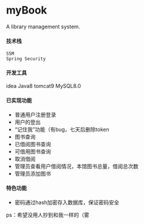 # myBook
A library management system.

#### 技术栈
	SSM
	Spring Security
#### 开发工具
idea
Java8
tomcat9
MySQL8.0
#### 已实现功能
- 普通用户注册登录
- 用户的登出
- “记住我”功能（有bug，七天后删除token
- 图书查询
- 已借阅图书查询
- 可借用图书查询
- 取消借阅
- 管理员查看用户借阅情况，本馆图书总量，借阅总次数
- 管理员添加图书
#### 特色功能
- 密码通过hash加密存入数据库，保证密码安全

ps：希望没用人抄到和我一样的（雾
